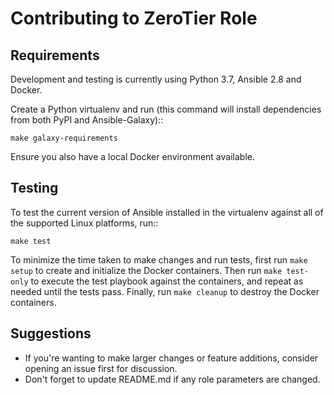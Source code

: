 Contributing to ZeroTier Role
=============================

Requirements
------------

Development and testing is currently using Python 3.7, Ansible 2.8 and Docker.

Create a Python virtualenv and run (this command will install dependencies from
both PyPI and Ansible-Galaxy)::

    make galaxy-requirements

Ensure you also have a local Docker environment available.

Testing
-------

To test the current version of Ansible installed in the virtualenv against all
of the supported Linux platforms, run::

    make test

To minimize the time taken to make changes and run tests, first run `make setup`
to create and initialize the Docker containers. Then run `make test-only` to
execute the test playbook against the containers, and repeat as needed until the
tests pass. Finally, run `make cleanup` to destroy the Docker containers.

Suggestions
-----------

*   If you're wanting to make larger changes or feature additions, consider
    opening an issue first for discussion.
*   Don't forget to update README.md if any role parameters are changed.

